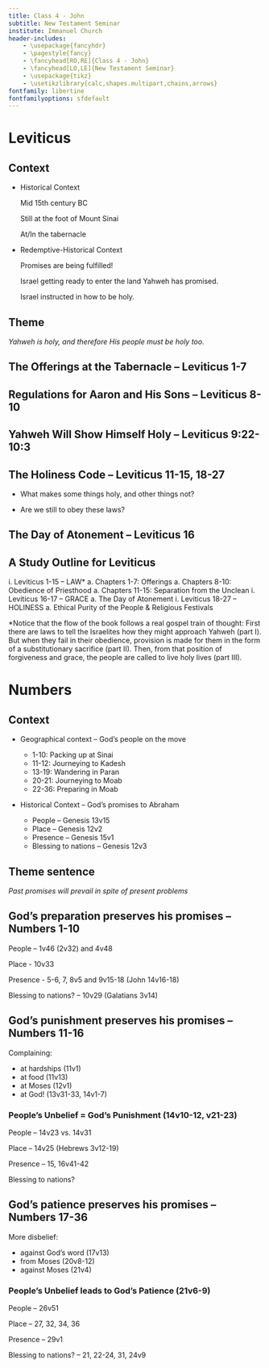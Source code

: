 ```yaml
---
title: Class 4 - John
subtitle: New Testament Seminar
institute: Immanuel Church
header-includes:
    - \usepackage{fancyhdr}
    - \pagestyle{fancy}
    - \fancyhead[RO,RE]{Class 4 - John}
    - \fancyhead[LO,LE]{New Testament Seminar}
    - \usepackage{tikz}
    - \usetikzlibrary{calc,shapes.multipart,chains,arrows}
fontfamily: libertine
fontfamilyoptions: sfdefault
---
```


# Leviticus

## Context

- Historical Context

    Mid 15th century BC

    Still at the foot of Mount Sinai

    At/In the tabernacle

- Redemptive-Historical Context

    Promises are being fulfilled!

    Israel getting ready to enter the land Yahweh has promised.

    Israel instructed in how to be holy.  

## Theme

_Yahweh is holy, and therefore His people must be holy too._

## The Offerings at the Tabernacle – Leviticus 1-7

## Regulations for Aaron and His Sons – Leviticus 8-10

## Yahweh Will Show Himself Holy – Leviticus 9:22-10:3

## The Holiness Code – Leviticus 11-15, 18-27

- What makes some things holy, and other things not?

- Are we still to obey these laws?

## The Day of Atonement – Leviticus 16

## A Study Outline for Leviticus

i. Leviticus 1-15 – LAW*
    a. Chapters 1-7: Offerings
    a. Chapters 8-10: Obedience of Priesthood
    a. Chapters 11-15: Separation from the Unclean
i. Leviticus 16-17 – GRACE
    a. The Day of Atonement
i. Leviticus 18-27 – HOLINESS
    a. Ethical Purity of the People & Religious Festivals

*Notice that the flow of the book follows a real gospel train of thought:  First there are laws to tell the Israelites how they might approach Yahweh (part I).  But when they fail in their obedience, provision is made for them in the form of a substitutionary sacrifice (part II).  Then, from that position of forgiveness and grace, the people are called to live holy lives (part III).

# Numbers

## Context

- Geographical context – God’s people on the move
  - 1-10: Packing up at Sinai
  - 11-12: Journeying to Kadesh
  - 13-19: Wandering in Paran
  - 20-21: Journeying to Moab
  - 22-36: Preparing in Moab

- Historical Context – God’s promises to Abraham
  - People – Genesis 13v15
  - Place – Genesis 12v2
  - Presence – Genesis 15v1
  - Blessing to nations – Genesis 12v3

## Theme sentence

_Past promises will prevail in spite of present problems_

## God’s preparation preserves his promises – Numbers 1-10

People – 1v46 (2v32) and 4v48

Place - 10v33

Presence - 5-6, 7, 8v5 and 9v15-18 (John 14v16-18)

Blessing to nations? – 10v29 (Galatians 3v14)

## God’s punishment preserves his promises – Numbers 11-16

Complaining:

- at hardships (11v1)
- at food (11v13)
- at Moses (12v1)
- at God! (13v31-33, 14v1-7)

### People’s Unbelief = God’s Punishment (14v10-12, v21-23)

People – 14v23 vs. 14v31

Place – 14v25 (Hebrews 3v12-19)

Presence – 15, 16v41-42

Blessing to nations?

## God’s patience preserves his promises – Numbers 17-36

More disbelief:

- against God’s word (17v13)
- from Moses (20v8-12)
- against Moses (21v4)

### People’s Unbelief leads to God’s Patience (21v6-9)

People – 26v51

Place – 27, 32, 34, 36

Presence – 29v1

Blessing to nations? – 21, 22-24, 31, 24v9
